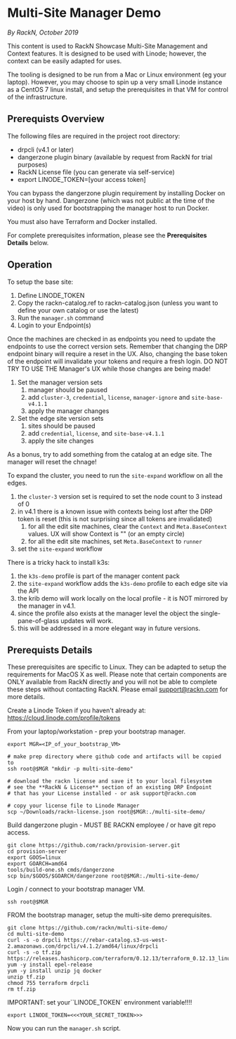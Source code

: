 Multi-Site Manager Demo
=======================
_By RackN, October 2019_


This content is used to RackN Showcase Multi-Site Management and Context
features.  It is designed to be used with Linode; however, the context
can be easily adapted for uses.

The tooling is designed to be run from a Mac or Linux environment (eg
your laptop).  However, you may choose to spin up a very small Linode
instance as a CentOS 7 linux install, and setup the prerequisites in
that VM for control of the infrastructure.

Prerequists Overview
--------------------

The following files are required in the project root directory:
   * drpcli (v4.1 or later)
   * dangerzone plugin binary (available by request from RackN for trial purposes)
   * RackN License file (you can generate via self-service)
   * export LINODE_TOKEN=[your access token]

You can bypass the dangerzone plugin requirement by installing Docker on
your host by hand.  Dangerzone (which was not public at the time of the
video) is only used for bootstrapping the manager host to run Docker.

You must also have Terraform and Docker installed.

For complete prerequisites information, please see the **Prerequisites
Details** below.

Operation
---------

To setup the base site:

  1. Define LINODE_TOKEN
  1. Copy the rackn-catalog.ref to rackn-catalog.json (unless you want to define your own catalog or use the latest)
  1. Run the `manager.sh` command
  1. Login to your Endpoint(s)
  
Once the machines are checked in as endpoints you need to update the endpoints to use the correct version sets.  Remember that changing the DRP endpoint binary will require a reset in the UX.  Also, changing the base token of the endpoint will invalidate your tokens and require a fresh login.  DO NOT TRY TO USE THE Manager's UX while those changes are being made!

  1. Set the manager version sets
     1. manager should be paused
     1. add `cluster-3`, `credential`, `license`, `manager-ignore` and `site-base-v4.1.1`
     1. apply the manager changes
  1. Set the edge site version sets
     1. sites should be paused
     1. add `credential`, `license`, and `site-base-v4.1.1`
     1. apply the site changes

As a bonus, try to add something from the catalog at an edge site.  The manager will reset the chnage!

To expand the cluster, you need to run the `site-expand` workflow on all the edges.

   1. the `cluster-3` version set is required to set the node count to 3 instead of 0
   1. in v4.1 there is a known issue with contexts being lost after the DRP token is reset (this is not surprising since all tokens are invalidated)
      1. for all the edit site machines, clear the `Context` and `Meta.BaseContext` values.  UX will show Context is "" (or an empty circle)
      1. for all the edit site machines, set `Meta.BaseContext` to `runner`
   1. set the `site-expand` workflow

There is a tricky hack to install k3s:

   1. the `k3s-demo` profile is part of the manager content pack
   1. the `site-expand` workflow adds the `k3s-demo` profile to each edge site via the API
   1. the krib demo will work locally on the local profile - it is NOT mirrored by the manager in v4.1.
   1. since the profile also exists at the manager level the object the single-pane-of-glass updates will work.
   1. this will be addressed in a more elegant way in future versions.

Prerequists Details
-------------------

These prerequisites are specific to Linux.  They can be adapted to setup the
requirements for MacOS X as well.  Please note that certain components are
ONLY available from RackN directly and you will not be able to complete these
steps without contacting RackN.  Please email support@rackn.com for more
details.

Create a Linode Token if you haven't already at: https://cloud.linode.com/profile/tokens

From your laptop/workstation - prep your bootstrap manager.

```
export MGR=<IP_of_your_bootstrap_VM>

# make prep directory where github code and artifacts will be copied to
ssh root@$MGR "mkdir -p multi-site-demo"

# download the rackn license and save it to your local filesystem
# see the **RackN & License** section of an existing DRP Endpoint
# that has your License installed - or ask support@rackn.com

# copy your license file to Linode Manager
scp ~/Downloads/rackn-license.json root@$MGR:./multi-site-demo/
```

Build dangerzone plugin - MUST BE RACKN employee / or have git repo access.
```
git clone https://github.com/rackn/provision-server.git
cd provision-server
export GOOS=linux
export GOARCH=amd64
tools/build-one.sh cmds/dangerzone
scp bin/$GOOS/$GOARCH/dangerzone root@$MGR:./multi-site-demo/
```

Login / connect to your bootstrap manager VM.
```
ssh root@$MGR
```

FROM the bootstrap manager, setup the multi-site demo prerequisites.
```
git clone https://github.com/rackn/multi-site-demo/
cd multi-site-demo
curl -s -o drpcli https://rebar-catalog.s3-us-west-2.amazonaws.com/drpcli/v4.1.2/amd64/linux/drpcli
curl -s -o tf.zip https://releases.hashicorp.com/terraform/0.12.13/terraform_0.12.13_linux_amd64.zip
yum -y install epel-release
yum -y install unzip jq docker
unzip tf.zip
chmod 755 terraform drpcli
rm tf.zip
```
IMPORTANT: set your``LINODE_TOKEN` environment variable!!!!
```
export LINODE_TOKEN=<<<YOUR_SECRET_TOKEN>>>
```

Now you can run the `manager.sh` script.
